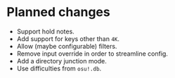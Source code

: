 

# Planned changes

- Support hold notes.
- Add support for keys other than `4K`.
- Allow (maybe configurable) filters.
- Remove input override in order to streamline config.
- Add a directory junction mode.
- Use difficulties from `osu!.db`.
